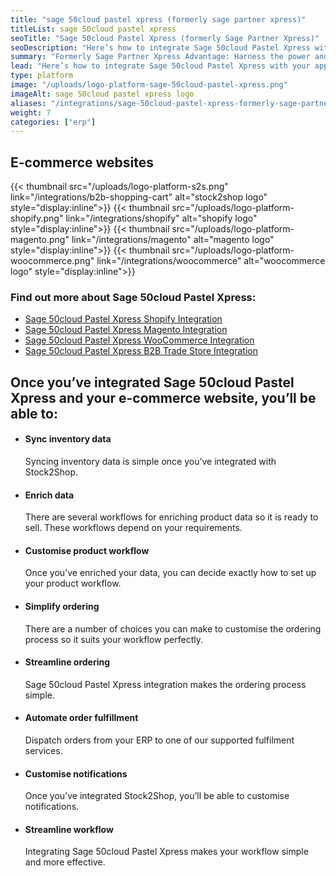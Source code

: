 ```yaml
---
title: "sage 50cloud pastel xpress (formerly sage partner xpress)"
titleList: sage 50cloud pastel xpress
seoTitle: "Sage 50cloud Pastel Xpress (formerly Sage Partner Xpress)"
seoDescription: "Here’s how to integrate Sage 50cloud Pastel Xpress with your applications for a streamlined workflow."
summary: "Formerly Sage Partner Xpress Advantage: Harness the power and productivity of a trusted desktop solution that integrate with Microsoft Office 365."
lead: "Here’s how to integrate Sage 50cloud Pastel Xpress with your applications for a streamlined workflow."
type: platform
image: "/uploads/logo-platform-sage-50cloud-pastel-xpress.png"
imageAlt: sage 50cloud pastel xpress logo
aliases: "/integrations/sage-50cloud-pastel-xpress-formerly-sage-partner-xpress/"
weight: 7
categories: ["erp"]
---
```


## E-commerce websites

{{< thumbnail src="/uploads/logo-platform-s2s.png" link="/integrations/b2b-shopping-cart" alt="stock2shop logo" style="display:inline">}}
{{< thumbnail src="/uploads/logo-platform-shopify.png" link="/integrations/shopify" alt="shopify logo" style="display:inline">}}
{{< thumbnail src="/uploads/logo-platform-magento.png" link="/integrations/magento" alt="magento logo" style="display:inline">}}
{{< thumbnail src="/uploads/logo-platform-woocommerce.png" link="/integrations/woocommerce" alt="woocommerce logo" style="display:inline">}}

### Find out more about Sage 50cloud Pastel Xpress:

- [Sage 50cloud Pastel Xpress Shopify Integration](/integrations/Sage-50cloud-Pastel-Xpress-shopify/ "Sage 50cloud Pastel Xpress Shopify Integration")
- [Sage 50cloud Pastel Xpress Magento Integration](/integrations/Sage-50cloud-Pastel-Xpress-magento/ "Sage 50cloud Pastel Xpress Magento Integration")
- [Sage 50cloud Pastel Xpress WooCommerce Integration](/integrations/Sage-50cloud-Pastel-Xpress-woocommerce/ "Sage 50cloud Pastel Xpress WooCommerce Integration")
- [Sage 50cloud Pastel Xpress B2B Trade Store Integration](/integrations/Sage-50cloud-Pastel-Xpress-b2b-trade-store/ "Sage 50cloud Pastel Xpress B2B Trade Store Integration")

## Once you’ve integrated Sage 50cloud Pastel Xpress and your e-commerce website, you’ll be able to:

*   #### Sync inventory data
    
    Syncing inventory data is simple once you’ve integrated with Stock2Shop.
*   #### Enrich data
    
    There are several workflows for enriching product data so it is ready to sell. These workflows depend on your requirements.
*   #### Customise product workflow
    
    Once you’ve enriched your data, you can decide exactly how to set up your product workflow.
*   #### Simplify ordering
    
    There are a number of choices you can make to customise the ordering process so it suits your workflow perfectly.
*   #### Streamline ordering
    
    Sage 50cloud Pastel Xpress integration makes the ordering process simple.
*   #### Automate order fulfillment
    
    Dispatch orders from your ERP to one of our supported fulfilment services.
*   #### Customise notifications
    
    Once you’ve integrated Stock2Shop, you’ll be able to customise notifications.
*   #### Streamline workflow
    
    Integrating Sage 50cloud Pastel Xpress makes your workflow simple and more effective.